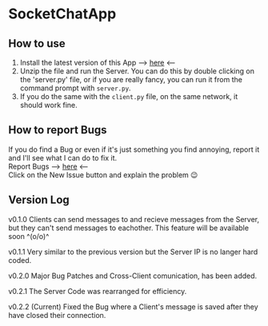 # SocketChatApp
## How to use
1. Install the latest version of this App --> [here](https://github.com/Dalekvim/SocketChatApp/releases) <--
2. Unzip the file and run the Server. You can do this by double clicking on the 'server.py' file, or if you are really fancy, you can run it from the command prompt with
`server.py`.
3. If you do the same with the `client.py` file, on the same network, it should work fine.

## How to report Bugs
If you do find a Bug or even if it's just something you find annoying, report it and I'll see what I can do to fix it.  
Report Bugs --> [here](https://github.com/Dalekvim/SocketChatApp/issues) <--  
Click on the New Issue button and explain the problem :wink:

## Version Log
<p>
  v0.1.0 Clients can send messages to and recieve messages from the Server, but they can't send messages to eachother.
  This feature will be available soon ^(o/o)^
<p>
<p>
  v0.1.1 Very similar to the previous version but the Server IP is no langer hard coded.
</p>
<p>
  v0.2.0 Major Bug Patches and Cross-Client comunication, has been added.
</p>
<p>
  v0.2.1 The Server Code was rearranged for efficiency.
</p>
<p>
  v0.2.2 (Current) Fixed the Bug where a Client's message is saved after they have closed their connection.
</p>
